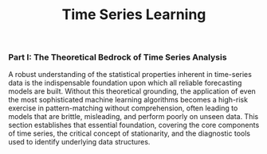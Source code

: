 <h1 align='center'> Time Series Learning </h1>
<br>
<h3 align='left'>Part I: The Theoretical Bedrock of Time Series Analysis </h3>
<p>
    A robust understanding of the statistical properties inherent in time-series data is the indispensable foundation upon which all reliable forecasting models are built. Without this theoretical grounding, the application of even the most sophisticated machine learning algorithms becomes a high-risk exercise in pattern-matching without comprehension, often leading to models that are brittle, misleading, and perform poorly on unseen data. This section establishes that essential foundation, covering the core components of time series, the critical concept of stationarity, and the diagnostic tools used to identify underlying data structures.
</p>